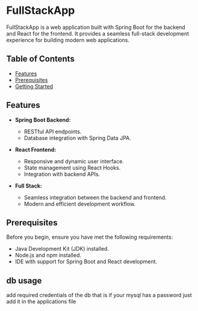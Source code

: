 # FullStackApp

FullStackApp is a web application built with Spring Boot for the backend and React for the frontend. It provides a seamless full-stack development experience for building modern web applications.

## Table of Contents

- [Features](#features)
- [Prerequisites](#prerequisites)
- [Getting Started](#getting-started)

## Features

- **Spring Boot Backend:**
  - RESTful API endpoints.
  - Database integration with Spring Data JPA.

- **React Frontend:**
  - Responsive and dynamic user interface.
  - State management using React Hooks.
  - Integration with backend APIs.

- **Full Stack:**
  - Seamless integration between the backend and frontend.
  - Modern and efficient development workflow.

## Prerequisites

Before you begin, ensure you have met the following requirements:

- Java Development Kit (JDK) installed.
- Node.js and npm installed.
- IDE with support for Spring Boot and React development.

## db usage

add required credentials of the db that is if your mysql has a password just add it in the applications file